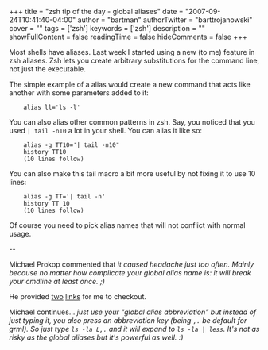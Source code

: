 +++
title = "zsh tip of the day - global aliases"
date = "2007-09-24T10:41:40-04:00"
author = "bartman"
authorTwitter = "barttrojanowski"
cover = ""
tags = ['zsh']
keywords = ['zsh']
description = ""
showFullContent = false
readingTime = false
hideComments = false
+++

Most shells have aliases.  Last week I started using a new (to me) feature in zsh aliases.  Zsh
lets you create arbitrary substitutions for the command line, not just the executable.

The simple example of a alias would create a new command that acts like another with some parameters added to it:

        alias ll='ls -l'

You can also alias other common patterns in zsh.  Say, you noticed that you used `| tail -n10` a lot in your
shell.  You can alias it like so:

        alias -g TT10='| tail -n10"
        history TT10
        (10 lines follow)

You can also make this tail macro a bit more useful by not fixing it to use 10 lines:

        alias -g TT='| tail -n'
        history TT 10
        (10 lines follow)

Of course you need to pick alias names that will not conflict with normal usage.

<!--more-->

--

Michael Prokop commented that *it caused headache just too often. Mainly because no matter how complicate your global alias name is: it will break your cmdline at least once. ;)*

He provided [two](http://hg.grml.org/grml-etc-core/file/tip/etc/zsh/zshrc) [links](http://zshwiki.org/home/examples/zleiab) for me to checkout.

Michael continues...  *just use your "global alias abbreviation" but
instead of just typing it, you also press an abbreviation key (being
`,.` be default for grml). So just type `ls -la L,.` and it will
expand to `ls -la | less`. It's not as risky as the global aliases
but it's powerful as well. :)*
